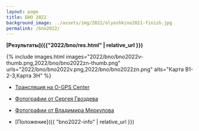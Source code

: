 ```yaml
---
layout: page
title: БНО 2022
background_image: ../assets/img/2022/olyoshkino2021-finish.jpg
permalink: /bno2022/
---
```


**[Результаты]({{"2022/bno/res.html" | relative_url }})**

{% include images.html
    images="2022/bno/bno2022v-thumb.png,2022/bno/bno2022zn-thumb.png"
    urls="2022/bno/bno2022v.png,2022/bno/bno2022zn.png"
    alts="Карта В1-2-3,Карта ЗН" %}

* [Трансляция на O-GPS Center](https://viewer.o-gps-center.ru/viewer/event/14604/)

* [Фотографии от Сергея Гвоздева](https://disk.yandex.ru/d/Tmrjyl8X8lUlfA)

* [Фотографии от Владимира Меркулова](https://disk.yandex.ru/d/Dp_dcPTp36Hskw)

* [Положение]({{ "bno2022-info" | relative_url }})
